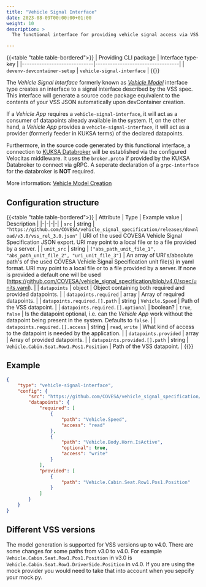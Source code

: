 ```yaml
---
title: "Vehicle Signal Interface"
date: 2023-08-09T00:00:00+01:00
weight: 10
description: >
  The functional interface for providing vehicle signal access via VSS specification.

---
```


{{<table "table table-bordered">}}
| Providing CLI package       | Interface type-key               |
|-----------------------------|----------------------------------|
| `devenv-devcontainer-setup` | `vehicle-signal-interface`       |
{{</table>}}

The _Vehicle Signal Interface_ formerly known as [_Vehicle Model_](/docs/concepts/development_model/#vehicle-models) interface type creates an interface to a signal interface described by the VSS spec. This interface will generate a source code package equivalent to the contents of your VSS JSON automatically upon devContainer creation.

If a _Vehicle App_ requires a `vehicle-signal-interface`, it will act as a consumer of datapoints already available in the system. If, on the other hand, a _Vehicle App_ provides a `vehicle-signal-interface`, it will act as a provider (formerly feeder in KUKSA terms) of the declared datapoints.

Furthermore, in the source code generated by this functional interface, a connection to [KUKSA Databroker](https://github.com/eclipse-kuksa/kuksa-databroker) will be established via the configured Velocitas middleware. It uses the `broker.proto` if provided by the KUKSA Databroker to connect via gRPC. A seperate declaration of a `grpc-interface` for the databroker is **NOT** required.

More information: [Vehicle Model Creation](/docs/tutorials/vehicle_model_creation/)

## Configuration structure

{{<table "table table-bordered">}}
| Attribute | Type | Example value | Description |
|-|-|-|-|
| `src` | string | `"https://github.com/COVESA/vehicle_signal_specification/releases/download/v3.0/vss_rel_3.0.json"` | URI of the used COVESA Vehicle Signal Specification JSON export. URI may point to a local file or to a file provided by a server. |
| `unit_src` | string | `["abs_path_unit_file_1", "abs_path_unit_file_2", "uri_unit_file_3"]` | An array of URI's/absolute path's of the used COVESA Vehicle Signal Specification unit file(s) in yaml format. URI may point to a local file or to a file provided by a server. If none is provided a default one will be used (https://github.com/COVESA/vehicle_signal_specification/blob/v4.0/spec/units.yaml). |
| `datapoints` | object | Object containing both required and provided datapoints. |
| `datapoints.required` | array | Array of required datapoints. |
| `datapoints.required.[].path` | string | `Vehicle.Speed` | Path of the VSS datapoint. |
| `datapoints.required.[].optional` | boolean? | `true`, `false` | Is the datapoint optional, i.e. can the _Vehicle App_ work without the datapoint being present in the system. Defaults to `false`. |
| `datapoints.required.[].access` | string | `read`, `write` | What kind of access to the datapoint is needed by the application. |
| `datapoints.provided` | array | Array of provided datapoints. |
| `datapoints.provided.[].path` | string | `Vehicle.Cabin.Seat.Row1.Pos1.Position` | Path of the VSS datapoint. |
{{</table>}}

## Example

```json
{
    "type": "vehicle-signal-interface",
    "config": {
        "src": "https://github.com/COVESA/vehicle_signal_specification/releases/download/v3.0/vss_rel_3.0.json",
        "datapoints": {
            "required": [
                {
                    "path": "Vehicle.Speed",
                    "access": "read"
                },
                {
                    "path": "Vehicle.Body.Horn.IsActive",
                    "optional": true,
                    "access": "write"
                }
            ],
            "provided": [
                {
                    "path": "Vehicle.Cabin.Seat.Row1.Pos1.Position"
                }
            ]
        }
    }
}
```

## Different VSS versions
The model generation is supported for VSS versions up to v4.0. There are some changes for some paths from v3.0 to v4.0. For example `Vehicle.Cabin.Seat.Row1.Pos1.Position` in v3.0 is `Vehicle.Cabin.Seat.Row1.DriverSide.Position` in v4.0. If you are using the mock provider you would need to take that into account when you sepcify your mock.py.
